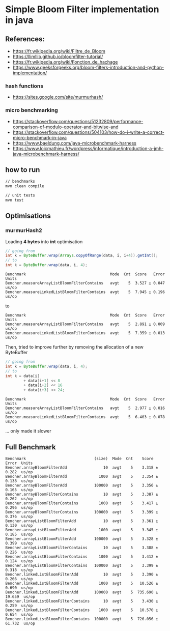 # Simple Bloom Filter implementation in java
## References:
- https://fr.wikipedia.org/wiki/Filtre_de_Bloom
- https://llimllib.github.io/bloomfilter-tutorial/
- https://fr.wikipedia.org/wiki/Fonction_de_hachage
- https://www.geeksforgeeks.org/bloom-filters-introduction-and-python-implementation/
### hash functions
- https://sites.google.com/site/murmurhash/
### micro benchmarking
- https://stackoverflow.com/questions/51232809/performance-comparison-of-modulo-operator-and-bitwise-and
- https://stackoverflow.com/questions/504103/how-do-i-write-a-correct-micro-benchmark-in-java
- https://www.baeldung.com/java-microbenchmark-harness
- https://www.loicmathieu.fr/wordpress/informatique/introduction-a-jmh-java-microbenchmark-harness/

## how to run
```bash
// benchmarks
mvn clean compile

// unit tests
mvn test 
```

## Optimisations
### murmurHash2

Loading **4 bytes** into **int** optimisation
```java
// going from 
int k = ByteBuffer.wrap(Arrays.copyOfRange(data, i, i+4)).getInt();
// to
int k = ByteBuffer.wrap(data, i, 4);
```
```text
Benchmark                                     Mode  Cnt  Score   Error  Units
Bencher.measureArrayListBloomFilterContains   avgt    5  3.527 ± 0.047  us/op
Bencher.measureLinkedListBloomFilterContains  avgt    5  7.945 ± 0.196  us/op
```
to
```text
Benchmark                                     Mode  Cnt  Score   Error  Units
Bencher.measureArrayListBloomFilterContains   avgt    5  2.891 ± 0.009  us/op
Bencher.measureLinkedListBloomFilterContains  avgt    5  7.359 ± 0.013  us/op
```

Then, tried to improve further by removing the allocation of a new ByteBuffer
```java
// going from 
int k = ByteBuffer.wrap(data, i, 4);
// to
int k = data[i]
        + data[i+1] << 8
        + data[i+2] << 16
        + data[i+3] << 24;
```
```text
Benchmark                                     Mode  Cnt  Score   Error  Units
Bencher.measureArrayListBloomFilterContains   avgt    5  2.977 ± 0.016  us/op
Bencher.measureLinkedListBloomFilterContains  avgt    5  6.403 ± 0.078  us/op
```

... only made it slower

## Full Benchmark

```text
Benchmark                              (size)  Mode  Cnt    Score    Error  Units
Bencher.arrayBloomFilterAdd                10  avgt    5    3.318 ±  0.282  us/op
Bencher.arrayBloomFilterAdd              1000  avgt    5    3.354 ±  0.138  us/op
Bencher.arrayBloomFilterAdd            100000  avgt    5    3.356 ±  0.165  us/op
Bencher.arrayBloomFilterContains           10  avgt    5    3.387 ±  0.262  us/op
Bencher.arrayBloomFilterContains         1000  avgt    5    3.417 ±  0.296  us/op
Bencher.arrayBloomFilterContains       100000  avgt    5    3.399 ±  0.376  us/op
Bencher.arrayListBloomFilterAdd            10  avgt    5    3.361 ±  0.130  us/op
Bencher.arrayListBloomFilterAdd          1000  avgt    5    3.345 ±  0.185  us/op
Bencher.arrayListBloomFilterAdd        100000  avgt    5    3.328 ±  0.399  us/op
Bencher.arrayListBloomFilterContains       10  avgt    5    3.388 ±  0.226  us/op
Bencher.arrayListBloomFilterContains     1000  avgt    5    3.412 ±  0.124  us/op
Bencher.arrayListBloomFilterContains   100000  avgt    5    3.399 ±  0.318  us/op
Bencher.linkedListBloomFilterAdd           10  avgt    5    3.390 ±  0.266  us/op
Bencher.linkedListBloomFilterAdd         1000  avgt    5   10.526 ±  0.690  us/op
Bencher.linkedListBloomFilterAdd       100000  avgt    5  735.690 ± 19.659  us/op
Bencher.linkedListBloomFilterContains      10  avgt    5    3.430 ±  0.259  us/op
Bencher.linkedListBloomFilterContains    1000  avgt    5   10.570 ±  0.654  us/op
Bencher.linkedListBloomFilterContains  100000  avgt    5  726.056 ± 61.732  us/op
```